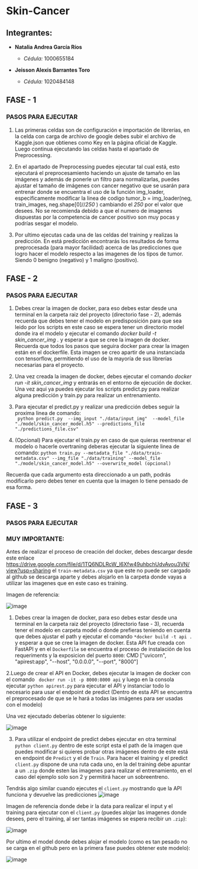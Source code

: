 # Skin-Cancer

## Integrantes:

- **Natalia Andrea García Ríos**
  - *Cédula:* 1000655184

- **Jeisson Alexis Barrantes Toro**
  - *Cédula:* 1020484148

## FASE - 1
### PASOS PARA EJECUTAR

1. Las primeras celdas son de configuración e importación de librerías, en la celda con carga de archivo de google debes subir el archivo de Kaggle.json que obtienes como Key en la página oficial de Kaggle. Luego continua ejecutando las celdas hasta el apartado de Preprocessing.

2. En el apartado de Preprocessing puedes ejecutar tal cual está, esto ejecutará el preprocesamiento haciendo un ajuste de tamaño en las imágenes y además de ponerle un filtro para normalizarlas, puedes ajustar el tamaño de imágenes con cancer negativo que se usarán para entrenar donde se encuentra el uso de la función img_loader, especificamente modificar la linea de codigo tumor_b = img_loader(neg, train_images, neg.shape[0]//*250* ) cambiando el *250* por el valor que desees. No se recomienda debido a que el numero de imagenes dispuestas por la competencia de cancer positivo son muy pocas y podrías sesgar el modelo.

3. Por ultimo ejecutas cada una de las celdas del training y realizas la predicción. En está predicción encontrarás los resultados de forma preprocesada (para mayor facilidad) acerca de las predicciones que logro hacer el modelo respecto a las imagenes de los tipos de tumor. Siendo 0 benigno (negativo) y 1 maligno (positivo).

## FASE - 2
### PASOS PARA EJECUTAR

1. Debes crear la imagen de docker, para eso debes estar desde una terminal en la carpeta raiz del proyecto (directorio fase - 2), además recuerda que debes tener el modelo en predisposición para que sea leido por los scripts en este caso se espera tener un directorio model donde ira el modelo y ejecutar el comando *docker build -t skin_cancer_img .* y esperar a que se cree la imagen de docker. Recuerda que todos los pasos que seguira docker para crear la imagen están en el dockerfile. Esta imagen se creo apartir de una instanciada con tensorflow, permitiendo el uso de la mayoría de sus librerías necesarias para el proyecto.
   
2. Una vez creada la imagen de docker, debes ejecutar el comando *docker run -it skin_cancer_img* y entrarás en el entorno de ejecución de docker. Una vez aqui ya puedes ejecutar los scripts predict.py para realizar alguna predicción y train.py para realizar un entrenamiento.
   
4. Para ejecutar el predict.py y realizar una predicción debes seguir la proxima linea de comando:  
``  python predict.py  --img_input "./data/input_img"  --model_file "./model/skin_cancer_model.h5" --predictions_file "./predictions_file.csv" ``

5. (Opcional) Para ejecutar el train.py en caso de que quieras reentrenar el modelo o hacerle overtraning deberas ejecutar la siguiente linea de comando:
   ``python train.py --metadata_file "./data/train-metadata.csv" --img_file "./data/training" --model_file "./model/skin_cancer_model.h5" --overwrite_model (opcional)``

   
Recuerda que cada argumento esta direccionado a un path, podrás modificarlo pero debes tener en cuenta que la imagen lo tiene pensado de esa forma.

## FASE - 3
### PASOS PARA EJECUTAR

### MUY IMPORTANTE:
Antes de realizar el proceso de creación del docker, debes descargar desde este enlace https://drive.google.com/file/d/1TQ6NDLRcW_l6Xfw49uhbchUdvAvou3VN/view?usp=sharing el ``train-metadata.csv`` ya que este no puede ser cargado al github se descarga aparte y debes alojarlo en la carpeta donde vayas a utilizar las imagenes que en este caso es training.

Imagen de referencia:

![image](https://github.com/user-attachments/assets/049737f2-4f8d-4221-bf3c-bf590f7e6271)


1. Debes crear la imagen de docker, para eso debes estar desde una terminal en la carpeta raiz del proyecto (directorio fase - 3), recuerda tener el modelo en carpeta model o donde prefieras teniendo en cuenta que debes ajustar el path y ejecutar el comando ``*docker build -t api .``  y esperar a que se cree la imagen de docker. Esta API fue creada con FastAPI y en el ``Dockerfile`` se encuentra el proceso de instalación de los requeriments y la exposicion del puerto ``8000``: CMD ["uvicorn", "apirest:app", "--host", "0.0.0.0", "--port", "8000"]

2.Luego de crear el API en Docker, debes ejecutar la imagen de docker con el comando `` docker run -it -p 8000:8000 api`` y luego en la consola ejecutar ``python apirest.py`` para ejecutar el API y instanciar todo lo necesario para usar el endpoint de predict (Dentro de esta API se encuentra el preprocesado de que se le hará a todas las imágenes para ser usadas con el modelo) 

Una vez ejecutado deberías obtener lo siguiente:

![image](https://github.com/user-attachments/assets/c654af48-f340-4cb9-94c0-3d2fd533cf6f)


3. Para utilizar el endpoint de predict debes ejecutar en otra terminal ``python client.py`` dentro de este script esta el path de la imagen que puedes modificar si quieres probar otras imágenes dentro de este está en endpoint de ``Predict`` y el de ``Train``. Para hacer el training y el predict ``client.py`` dispone de una ruta cada uno, en la del training debe apuntar a un ``.zip`` donde esten las imagenes para realizar el entrenamiento, en el caso del ejemplo solo son 2 y permitirá hacer un sobreentreno.

Tendrás algo similar cuando ejecutes el ``client.py`` mostrando que la API funciona y devuelve las predicciones 
![image](https://github.com/user-attachments/assets/3f0a2d6b-b522-4254-8d17-f5dfbb50f710)


Imagen de referencia donde debe ir la data para realizar el input y el training para ejecutar con el ``client.py`` (puedes alojar las imagenes donde desees, pero el training, al ser tantas imágenes se espera recibir un ``.zip``):

![image](https://github.com/user-attachments/assets/3694de4b-4f92-4748-94b3-57510a24a18b)

Por ultimo el model donde debes alojar el modelo (como es tan pesado no se carga en el github pero en la primera fase puedes obtener este modelo):

![image](https://github.com/user-attachments/assets/10bd484d-4871-4573-b340-64ca8c7d4b89)




